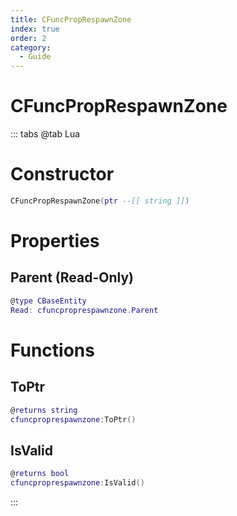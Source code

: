 ```yaml
---
title: CFuncPropRespawnZone
index: true
order: 2
category:
  - Guide
---
```


# CFuncPropRespawnZone

::: tabs
@tab Lua
# Constructor
```lua
CFuncPropRespawnZone(ptr --[[ string ]])
```
# Properties
## Parent (Read-Only)
```lua
@type CBaseEntity
Read: cfuncproprespawnzone.Parent
```
# Functions
## ToPtr
```lua
@returns string
cfuncproprespawnzone:ToPtr()
```
## IsValid
```lua
@returns bool
cfuncproprespawnzone:IsValid()
```

:::